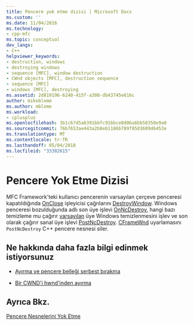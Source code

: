 ```yaml
---
title: Pencere yok etme dizisi | Microsoft Docs
ms.custom: ''
ms.date: 11/04/2016
ms.technology:
- cpp-mfc
ms.topic: conceptual
dev_langs:
- C++
helpviewer_keywords:
- destruction, windows
- destroying windows
- sequence [MFC], window destruction
- CWnd objects [MFC], destruction sequence
- sequence [MFC]
- windows [MFC], destroying
ms.assetid: 2d819196-6240-415f-a308-db43745e616c
author: mikeblome
ms.author: mblome
ms.workload:
- cplusplus
ms.openlocfilehash: 3b1c67d5a6391bbfc91bbce0d06a6bb58350e9a0
ms.sourcegitcommit: 76b7653ae443a2b8eb1186b789f8503609d6453e
ms.translationtype: MT
ms.contentlocale: tr-TR
ms.lasthandoff: 05/04/2018
ms.locfileid: "33382615"
---
```

# <a name="window-destruction-sequence"></a>Pencere Yok Etme Dizisi
MFC Framework'teki kullanıcı pencerenin varsayılan çerçeve penceresi kapatıldığında [OnClose](../mfc/reference/cwnd-class.md#onclose) işleyicisi çağrılarını [DestroyWindow](../mfc/reference/cwnd-class.md#destroywindow). Windows penceresi bozulduğunda adlı son üye işlevi [OnNcDestroy](../mfc/reference/cwnd-class.md#onncdestroy), hangi bazı temizleme mu çağırır [varsayılan](../mfc/reference/cwnd-class.md#default) üye Windows temizlenmesini işlev ve son olarak çağırır sanal üye işlevi [PostNcDestroy](../mfc/reference/cwnd-class.md#postncdestroy). [CFrameWnd](../mfc/reference/cframewnd-class.md) uyarlamasını `PostNcDestroy` C++ pencere nesnesi siler.  
  
## <a name="what-do-you-want-to-know-more-about"></a>Ne hakkında daha fazla bilgi edinmek istiyorsunuz  
  
-   [Ayırma ve pencere belleği serbest bırakma](../mfc/allocating-and-deallocating-window-memory.md)  
  
-   [Bir CWND'i hwnd'inden ayırma](../mfc/detaching-a-cwnd-from-its-hwnd.md)  
  
## <a name="see-also"></a>Ayrıca Bkz.  
 [Pencere Nesnelerini Yok Etme](../mfc/destroying-window-objects.md)

